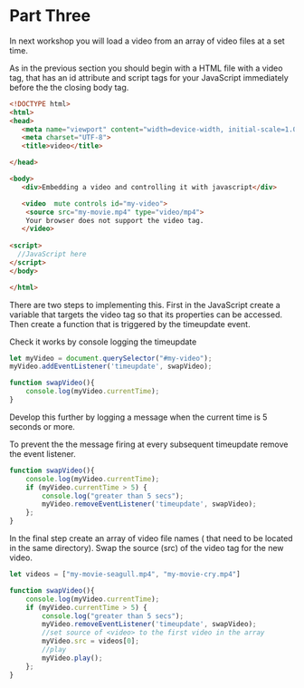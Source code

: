 # Part Three
In next workshop you will load a video from an array of video files at a set time.

As in the previous  section you should begin with a HTML file with a video tag,  that has an id  attribute and script tags for your JavaScript immediately before the the closing body tag.
```html
<!DOCTYPE html>
<html>
<head>
   <meta name="viewport" content="width=device-width, initial-scale=1.0">
   <meta charset="UTF-8">
   <title>video</title>

</head>

<body>
   <div>Embedding a video and controlling it with javascript</div>

   <video  mute controls id="my-video">
	<source src="my-movie.mp4" type="video/mp4">
	Your browser does not support the video tag.
   </video>
	
<script> 
  //JavaScript here
</script> 
</body>

</html>
```
There are two steps to implementing this.  First in the JavaScript create a variable that targets the video tag so that its properties can be accessed. Then create a function  that is triggered by the timeupdate event. 

Check it works by console logging the timeupdate
```JavaScript
let myVideo = document.querySelector("#my-video"); 
myVideo.addEventListener('timeupdate', swapVideo);

function swapVideo(){
	console.log(myVideo.currentTime);
}
```
Develop this further by logging a message when the current time is 5 seconds or more.

To prevent the the message firing at every subsequent timeupdate remove the event listener.
```JavaScript
function swapVideo(){
	console.log(myVideo.currentTime);
	if (myVideo.currentTime > 5) {
		console.log("greater than 5 secs");
		myVideo.removeEventListener('timeupdate', swapVideo);
	};
}
```
In the final step create an array of video file names ( that need to be located in the same directory). Swap the source (src) of the video tag for the new video.
```JavaScript
let videos = ["my-movie-seagull.mp4", "my-movie-cry.mp4"]

function swapVideo(){
	console.log(myVideo.currentTime);
	if (myVideo.currentTime > 5) {
		console.log("greater than 5 secs");
		myVideo.removeEventListener('timeupdate', swapVideo);
		//set source of <video> to the first video in the array
		myVideo.src = videos[0];
		//play
		myVideo.play();
	};
}
```
